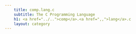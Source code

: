 ```yaml
---
    title: comp.lang.c
    subtitle: The C Programming Language
    h1: <a href="../..">comp</a>.<a href=",,">lang</a>.c
    layout: category
---
```


